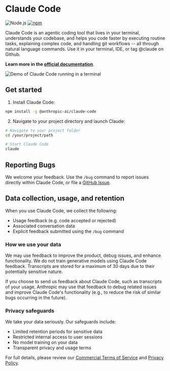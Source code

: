 # Claude Code

![Node.js](https://img.shields.io/badge/Node.js-18%2B-brightgreen?style=flat-square) [![npm]](https://www.npmjs.com/package/@anthropic-ai/claude-code)

[npm]: https://img.shields.io/npm/v/@anthropic-ai/claude-code.svg?style=flat-square

Claude Code is an agentic coding tool that lives in your terminal, understands your codebase, and helps you code faster by executing routine tasks, explaining complex code, and handling git workflows -- all through natural language commands. Use it in your terminal, IDE, or tag @claude on Github.

**Learn more in the [official documentation](https://docs.anthropic.com/en/docs/claude-code/overview)**.

![Demo of Claude Code running in a terminal](./demo.gif)

## Get started

1. Install Claude Code:

```sh
npm install -g @anthropic-ai/claude-code
```

2. Navigate to your project directory and launch Claude:

```sh
# Navigate to your project folder
cd /your/project/path

# Start Claude Code
claude
```

## Reporting Bugs

We welcome your feedback. Use the `/bug` command to report issues directly within Claude Code, or file a [GitHub Issue](https://github.com/anthropics/claude-code/issues).

## Data collection, usage, and retention

When you use Claude Code, we collect the following:
- Usage feedback (e.g. code accepted or rejected)
- Associated conversation data
- Explicit feedback submitted using the `/bug` command

### How we use your data

We may use feedback to improve the product, debug issues, and enhance functionality. We do not train generative models using Claude Code feedback. Transcripts are stored for a maximum of 30 days due to their potentially sensitive nature.

If you choose to send us feedback about Claude Code, such as transcripts of your usage, Anthropic may use that feedback to debug related issues and improve Claude Code's functionality (e.g., to reduce the risk of similar bugs occurring in the future).

### Privacy safeguards

We take your data seriously. Our safeguards include:
- Limited retention periods for sensitive data
- Restricted internal access to user sessions
- No model training on your data
- Transparent privacy and usage terms

For full details, please review our [Commercial Terms of Service](https://www.anthropic.com/legal/commercial-terms) and [Privacy Policy](https://www.anthropic.com/legal/privacy).

